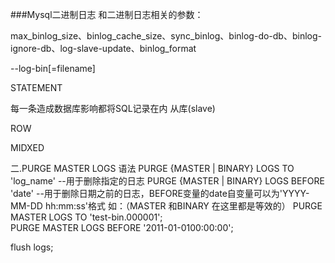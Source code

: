 ###Mysql二进制日志
和二进制日志相关的参数：

max_binlog_size、binlog_cache_size、sync_binlog、binlog-do-db、binlog-ignore-db、log-slave-update、binlog_format


--log-bin[=filename]



STATEMENT

每一条造成数据库影响都将SQL记录在内
从库(slave)

ROW



MIDXED



二.PURGE MASTER LOGS
语法
PURGE {MASTER | BINARY} LOGS TO 'log_name'   --用于删除指定的日志
PURGE {MASTER | BINARY} LOGS BEFORE 'date'  --用于删除日期之前的日志，BEFORE变量的date自变量可以为'YYYY-MM-DD hh:mm:ss'格式
如：（MASTER 和BINARY 在这里都是等效的）
PURGE MASTER LOGS TO 'test-bin.000001';   
PURGE MASTER LOGS BEFORE '2011-01-0100:00:00';


 flush logs;